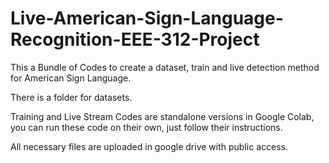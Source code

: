 # Live-American-Sign-Language-Recognition-EEE-312-Project

This a Bundle of Codes to create a dataset, train and live detection method for American Sign Language.

There is a folder for datasets.

Training and Live Stream Codes are standalone versions in Google Colab, you can run these code on their own, just follow their instructions.

All necessary files are uploaded in google drive with public access.
